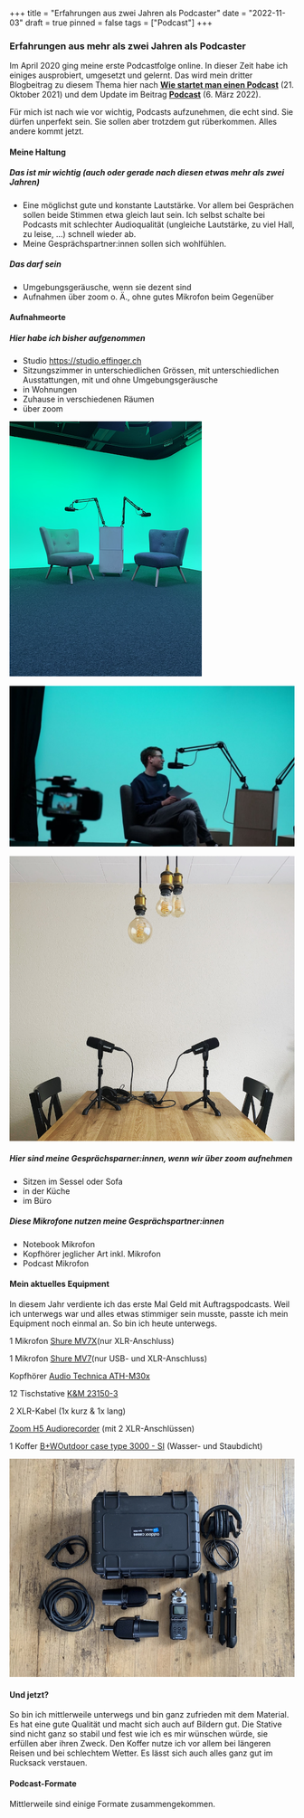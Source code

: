 +++
title = "Erfahrungen aus zwei Jahren als Podcaster"
date = "2022-11-03"
draft = true
pinned = false
tags = ["Podcast"]
+++
### Erfahrungen aus mehr als zwei Jahren als Podcaster

Im April 2020 ging meine erste Podcastfolge online. In dieser Zeit habe ich einiges ausprobiert, umgesetzt und gelernt. Das wird mein dritter Blogbeitrag zu diesem Thema hier nach **[Wie startet man einen Podcast](https://www.bensblog.ch/wie-startet-man-einen-podcast/)** (21. Oktober 2021) und dem Update im Beitrag **[Podcast](https://www.bensblog.ch/podcast/)** (6. März 2022). 

Für mich ist nach wie vor wichtig, Podcasts aufzunehmen, die echt sind. Sie dürfen unperfekt sein. Sie sollen aber trotzdem gut rüberkommen. Alles andere kommt jetzt.

#### Meine Haltung

##### Das ist mir wichtig (auch oder gerade nach diesen etwas mehr als zwei Jahren)

* Eine möglichst gute und konstante Lautstärke. Vor allem bei Gesprächen sollen beide Stimmen etwa gleich laut sein. Ich selbst schalte bei Podcasts mit schlechter Audioqualität (ungleiche Lautstärke, zu viel Hall, zu leise, ...) schnell wieder ab. 
* Meine Gesprächspartner:innen sollen sich wohlfühlen. 

##### Das darf sein

* Umgebungsgeräusche, wenn sie dezent sind
* Aufnahmen über zoom o. Ä., ohne gutes Mikrofon beim Gegenüber 

#### Aufnahmeorte

##### Hier habe ich bisher aufgenommen

* Studio https://studio.effinger.ch
* Sitzungszimmer in unterschiedlichen Grössen, mit unterschiedlichen Ausstattungen, mit und ohne Umgebungsgeräusche
* in Wohnungen
* Zuhause in verschiedenen Räumen
* über zoom

![](bildschirmfoto-2022-11-03-um-12.30.17.png "Studio Effinger")

![](img_5123.jpg)

![](6a473fef-8df6-4e9f-b7b9-327ddd90afdf.jpg)

##### Hier sind meine Gesprächsparner:innen, wenn wir über zoom aufnehmen

* Sitzen im Sessel oder Sofa
* in der Küche
* im Büro

##### Diese Mikrofone nutzen meine Gesprächspartner:innen

* Notebook Mikrofon
* Kopfhörer jeglicher Art inkl. Mikrofon
* Podcast Mikrofon

#### Mein aktuelles Equipment

In diesem Jahr verdiente ich das erste Mal Geld mit Auftragspodcasts. Weil ich unterwegs war und alles etwas stimmiger sein musste, passte ich mein Equipment noch einmal an. So bin ich heute unterwegs. 

1 Mikrofon [Shure MV7X](https://www.galaxus.ch/en/s1/product/shure-mv7x-dynamic-podcast-microphone-xlr-microphones-22671278)(nur XLR-Anschluss)

1 Mikrofon [Shure MV7](https://www.galaxus.ch/en/s1/product/shure-mv7-broadcast-podcasting-microphones-14356382)(nur USB- und XLR-Anschluss)

Kopfhörer [Audio Technica ATH-M30x](https://www.galaxus.ch/en/s1/product/audio-technica-ath-m30x-headphones-3827638?supplier=406802)

12 Tischstative [K&M 23150-3](*%20**K&M%2023150-3**)

2 XLR-Kabel (1x kurz & 1x lang)

[Zoom H5 Audiorecorder](https://www.galaxus.ch/en/s1/product/zoom-h5-handheld-audio-recorders-2752880?isSecondHand=true&shid=859802&gclid=CjwKCAjwzY2bBhB6EiwAPpUpZva_CiUtftB2qvH0eGWExtafrxemnRR1wxK7CtvZ_OIL05-MDwEjcxoC9rMQAvD_BwE&gclsrc=aw.ds) (mit 2 XLR-Anschlüssen)

1 Koffer [B+WOutdoor case type 3000 - SI](https://www.galaxus.ch/en/s1/product/bw-outdoor-case-type-3000-si-suitcase-camera-bag-7105761?supplier=406802) (Wasser- und Staubdicht)

![](img_6476.jpg)

#### Und jetzt?

So bin ich mittlerweile unterwegs und bin ganz zufrieden mit dem Material. Es hat eine gute Qualität und macht sich auch auf Bildern gut. Die Stative sind nicht ganz so stabil und fest wie ich es mir wünschen würde, sie erfüllen aber ihren Zweck. Den Koffer nutze ich vor allem bei längeren Reisen und bei schlechtem Wetter. Es lässt sich auch alles ganz gut im Rucksack verstauen. 

#### Podcast-Formate

Mittlerweile sind einige Formate zusammengekommen.
